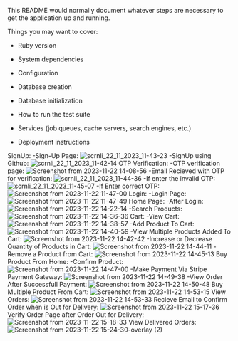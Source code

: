 This README would normally document whatever steps are necessary to get the
application up and running.

Things you may want to cover:

* Ruby version

* System dependencies

* Configuration

* Database creation

* Database initialization

* How to run the test suite

* Services (job queues, cache servers, search engines, etc.)

* Deployment instructions

SignUp:
-Sign-Up Page:
  ![scrnli_22_11_2023_11-43-23](https://github.com/YashSharma1101/ROR-Ecom-/assets/110088579/a7ed88a6-0c81-4937-aa0a-44a66e3b6582)
-SignUp using Github:
  ![scrnli_22_11_2023_11-42-14](https://github.com/YashSharma1101/ROR-Ecom-/assets/110088579/0261abfa-a907-4ea8-aa2c-0d9ee520cee9)
OTP Verification:
-OTP verification page:
  ![Screenshot from 2023-11-22 14-08-56](https://github.com/YashSharma1101/ROR-Ecom-/assets/110088579/4b88c69e-7ec6-43a4-a8d9-09301f55e04e)
-Email Recieved with OTP for verification:
  ![scrnli_22_11_2023_11-44-36](https://github.com/YashSharma1101/ROR-Ecom-/assets/110088579/976a4505-bfd2-41d3-a75c-b2f8ddfd2bf6)
-If enter the invalid OTP:
  ![scrnli_22_11_2023_11-45-07](https://github.com/YashSharma1101/ROR-Ecom-/assets/110088579/8b3518f5-101f-4ba4-8627-134ad020e28f)
-If Enter correct OTP:
   ![Screenshot from 2023-11-22 11-47-00](https://github.com/YashSharma1101/ROR-Ecom-/assets/110088579/f426438a-23db-4667-aa7a-3daf612e5a27) 
Login: 
-Login Page:
  ![Screenshot from 2023-11-22 11-47-49](https://github.com/YashSharma1101/ROR-Ecom-/assets/110088579/dae2d550-7f46-4fd1-b5c3-d23833ccc2d4)
Home Page:
-After Login:
  ![Screenshot from 2023-11-22 14-22-14](https://github.com/YashSharma1101/ROR-Ecom-/assets/110088579/3b35105b-6c82-4da0-ad53-8502ffdf8027)
-Search Products:
  ![Screenshot from 2023-11-22 14-36-36](https://github.com/YashSharma1101/ROR-Ecom-/assets/110088579/0bc558bd-ecda-46d9-91c6-f9ff1c01acd7)
Cart:
-View Cart:
  ![Screenshot from 2023-11-22 14-38-57](https://github.com/YashSharma1101/ROR-Ecom-/assets/110088579/cf37e798-30a2-4710-8288-4ad179e9f178)
-Add Product To Cart:
  ![Screenshot from 2023-11-22 14-40-59](https://github.com/YashSharma1101/ROR-Ecom-/assets/110088579/cce6d1b9-d9a3-4c95-a7bb-dd910e1c42d0)
-View Multiple Products Added To Cart:
  ![Screenshot from 2023-11-22 14-42-42](https://github.com/YashSharma1101/ROR-Ecom-/assets/110088579/32dd26e5-962b-46fa-8235-1bbc41ad10ac)
-Increase or Decrease Quantity of Products in Cart:
  ![Screenshot from 2023-11-22 14-44-11](https://github.com/YashSharma1101/ROR-Ecom-/assets/110088579/5e78f946-01b2-4c5d-88fd-296acf214d09)
-Remove a Product from Cart:
  ![Screenshot from 2023-11-22 14-45-13](https://github.com/YashSharma1101/ROR-Ecom-/assets/110088579/85fc581d-6207-4a41-adcf-c2a0680c60f1)
Buy Product From Home:
-Confirm Product:
  ![Screenshot from 2023-11-22 14-47-00](https://github.com/YashSharma1101/ROR-Ecom-/assets/110088579/5d074452-a862-4ac4-adfb-d172e3dfae9b)
-Make Payment Via Stripe Payment Gateway:
  ![Screenshot from 2023-11-22 14-49-38](https://github.com/YashSharma1101/ROR-Ecom-/assets/110088579/9e33c569-e940-42b2-9c49-ef43ac70ee1f)
-View Order After Successfull Payment:
  ![Screenshot from 2023-11-22 14-50-48](https://github.com/YashSharma1101/ROR-Ecom-/assets/110088579/690e05e6-a723-401d-a264-3cfd549a1a68)
Buy Multiple Product From Cart:
  ![Screenshot from 2023-11-22 14-53-15](https://github.com/YashSharma1101/ROR-Ecom-/assets/110088579/48980d55-5c7e-476e-a022-8da20a416ba8)
View Orders:
  ![Screenshot from 2023-11-22 14-53-33](https://github.com/YashSharma1101/ROR-Ecom-/assets/110088579/08fa3ce8-1376-4016-a95d-2b248253c988)
Recieve Email to Confirm Order when is Out for Delivery:
  ![Screenshot from 2023-11-22 15-17-36](https://github.com/YashSharma1101/ROR-Ecom-/assets/110088579/729e5c98-52b5-4f9f-a804-39266326448c)
Verify Order Page after Order Out for Delivery:
  ![Screenshot from 2023-11-22 15-18-33](https://github.com/YashSharma1101/ROR-Ecom-/assets/110088579/63499263-3a9a-41c5-bbc6-e13625e62e32)
View Delivered Orders:    
  ![Screenshot from 2023-11-22 15-24-30-overlay (2)](https://github.com/YashSharma1101/ROR-Ecom-/assets/110088579/2765eaf3-3eec-4ebf-a81a-e48873764cf2)


  










